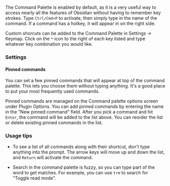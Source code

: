 The Command Palette is enabled by default, as it is a very useful way to access nearly all the features of Obsidian without having to remember key strokes. Type `Ctrl/Cmd+P` to activate, then simply type in the name of the command. If a command has a hotkey, it will appear in on the right side.

Custom shorcuts can be added to the Command Palette in Settings -> Keymap. Click on the `*` icon to the right of each key listed and type whatever key combination you would like.

### Settings

#### Pinned commands

You can set a few pinned commands that will appear at top of the command palette. This lets you choose them without typing anything. It's a good place to put your most frequently used commands.

Pinned commands are managed on the Command palette options screen under Plugin Options. You can add pinned commands by entering the name in the "New pinned command" field. After you pick a command and hit `Enter`, the command will be added to the list above. You can reorder the list or delete existing pinned commands in the list.

### Usage tips

- To see a list of all commands along with their shortcut, don't type anything into the prompt. The arrow keys will move up and down the list, and `Return` will activate the command. 

- Search in the command palette is fuzzy, so you can type part of the word to get matches. For example, you can use `trm` to search for "Toggle read mode".


